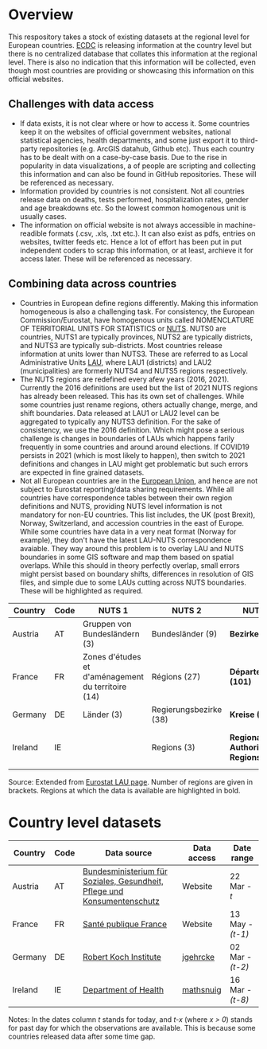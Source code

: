 # Overview
This respository takes a stock of existing datasets at the regional level for European countries. [ECDC](https://www.ecdc.europa.eu/) is releasing information at the country level but there is no centralized database that collates this information at the regional level. There is also no indication that this information will be collected, even though most countries are providing or showcasing this information on this official websites. 

## Challenges with data access


* If data exists, it is not clear where or how to access it. Some countries keep it on the websites of official government websites, national statistical agencies, health departments, and some just export it to third-party repositories (e.g. ArcGIS datahub, Github etc). Thus each country has to be dealt with on a case-by-case basis. Due to the rise in popularity in data visualizations, a of people are scripting and collecting this information and can also be found in GitHub repositories. These will be referenced as necessary.
* Information provided by countries is not consistent. Not all countries release data on deaths, tests performed, hospitalization rates, gender and age breakdowns etc. So the lowest common homogenous unit is usually cases.
* The information on official website is not always accessible in machine-readible formats (.csv, .xls, .txt etc.). It can also exist as pdfs, entries on websites, twitter feeds etc. Hence a lot of effort has been put in put independent coders to scrap this information, or at least, archieve it for access later. These will be referenced as necessary.


## Combining data across countries

* Countries in European define regions differently. Making this information homogeneous is also a challenging task. For consistency, the European Commission/Eurostat, have homogenous units called NOMENCLATURE OF TERRITORIAL UNITS FOR STATISTICS or [NUTS](https://ec.europa.eu/eurostat/web/nuts/background). NUTS0 are countries, NUTS1 are typically provinces, NUTS2 are typically districts, and NUTS3 are typically sub-districts. Most countries release information at units lower than NUTS3. These are referred to as Local Administrative Units [LAU](https://ec.europa.eu/eurostat/web/nuts/local-administrative-units), where LAU1 (districts) and LAU2 (municipalities) are formerly NUTS4 and NUTS5 regions respectively.
* The NUTS regions are redefined every afew years (2016, 2021). Currently the 2016 definitions are used but the list of 2021 NUTS regions has already been released. This has its own set of challenges. While some countries just rename regions, others actually change, merge, and shift boundaries. Data released at LAU1 or LAU2 level can be aggregated to typically any NUTS3 definition. For the sake of consistency, we use the 2016 definition. Which might pose a serious challenge is changes in boundaries of LAUs which happens farily frequently in some countries and around around elections. If COVID19 persists in 2021 (which is most likely to happen), then switch to 2021 definitions and changes in LAU might get problematic but such errors are expected in fine grained datasets.
* Not all European countries are in the [European Union](https://europa.eu/european-union/about-eu/countries_en), and hence are not subject to Eurostat reporting/data sharing requirements. While all countries have correspondence tables between their own region definitions and NUTS, providing NUTS level information is not mandatory for non-EU countries. This list includes, the UK (post Brexit), Norway, Switzerland, and accession countries in the east of Europe. While some countries have data in a very neat format (Norway for example), they don't have the latest LAU-NUTS correspondence avaiable. They way around this problem is to overlay LAU and NUTS boundaries in some GIS software and map them based on spatial overlaps. While this should in theory perfectly overlap, small errors might persist based on boundary shifts, differences in resolution of GIS files, and simple due to some LAUs cutting across NUTS boundaries. These will be highlighted as required.



| Country | Code | NUTS 1 | NUTS 2 | NUTS 3 | LAU | 
| --- | --- | --- | --- | --- | --- | 
| Austria | AT  | Gruppen von Bundesländern (3) | Bundesländer (9) | **Bezirke (35)** | Gemeniden (2096) | 
| France | FR  | Zones d'études et d'aménagement du territoire (14) | Régions (27) | **Départements (101)** | Communes (34970) | 
| Germany | DE  | Länder (3) | Regierungsbezirke (38) | **Kreise (401)** | Gemeniden (11087) | 
| Ireland | IE  |  | Regions (3) | **Regional Authority Regions (8)** | Local Election Areas (166) | 

Source: Extended from [Eurostat LAU page](https://ec.europa.eu/eurostat/web/nuts/national-structures). Number of regions are given in brackets. Regions at which the data is available are highlighted in bold.

# Country level datasets

| Country | Code  | Data source | Data access | Date range  | 
| --- |  --- |  --- |  --- |  --- | 
| Austria | AT  | [Bundesministerium für Soziales, Gesundheit, Pflege und Konsumentenschutz](https://info.gesundheitsministerium.at/)  | Website  | 22 Mar - *t*  | 
| France | FR | [Santé publique France](https://www.data.gouv.fr/fr/datasets/donnees-relatives-aux-resultats-des-tests-virologiques-covid-19/)  | Website  |  13 May - *(t-1)*  |
| Germany | DE | [Robert Koch Institute](https://www.rki.de/EN/Home/homepage.html)  | [jgehrcke](https://github.com/jgehrcke/covid-19-germany-gae)  |  02 Mar - *(t-2)*  | 
| Ireland | IE | [Department of Health](https://www.gov.ie/en/organisation/department-of-health/)  | [mathsnuig](https://github.com/mathsnuig/coronaviz)  |  16 Mar - *(t-8)*  | 

Notes: In the dates column *t* stands for today, and *t-x* (where *x > 0*) stands for past day for which the observations are available. This is because some countries released data after some time gap.
